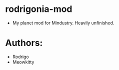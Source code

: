 # rodrigonia-mod
- My planet mod for Mindustry. Heavily unfinished.
# Authors:
- Rodrigo
- Meowkitty
